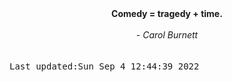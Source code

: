 
<div align="center"><b><span>Comedy = tragedy + time.</span></b><br><br><i> - Carol Burnett</i></div>
<br><br><kbd>Last updated:Sun Sep  4 12:44:39 2022</kbd>
